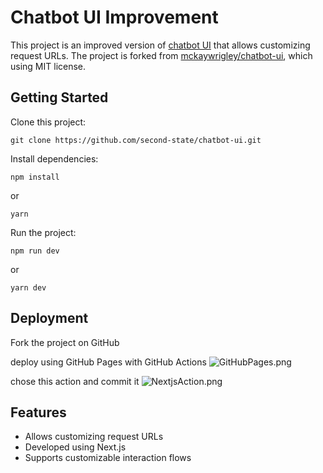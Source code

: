 # Chatbot UI Improvement

This project is an improved version of [chatbot UI](https://github.com/mckaywrigley/chatbot-ui) that allows customizing request URLs. The project is forked from [mckaywrigley/chatbot-ui](https://github.com/mckaywrigley/chatbot-ui), which using MIT license.

## Getting Started

Clone this project:
```shell
git clone https://github.com/second-state/chatbot-ui.git
```
Install dependencies:
```shell
npm install
```
or
```shell
yarn
```

Run the project:
```shell
npm run dev
```
or
```shell
yarn dev
```

## Deployment
Fork the project on GitHub

deploy using GitHub Pages with GitHub Actions
![GitHubPages.png](/public/GitHubPages.png)

chose this action and commit it
![NextjsAction.png](/public/NextjsAction.png)

## Features
* Allows customizing request URLs
* Developed using Next.js
* Supports customizable interaction flows

